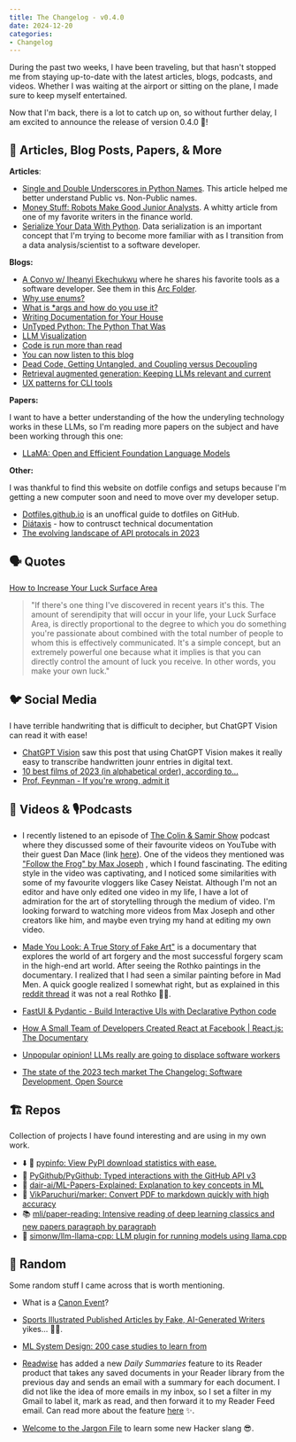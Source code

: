 ```yaml
---
title: The Changelog - v0.4.0
date: 2024-12-20
categories:
- Changelog
---
```


During the past two weeks, I have been traveling, but that hasn't stopped me from staying up-to-date with the latest articles, blogs, podcasts, and videos. Whether I was waiting at the airport or sitting on the plane, I made sure to keep myself entertained.

Now that I'm back, there is a lot to catch up on, so without further delay, I am excited to announce the release of version 0.4.0 🎉!

<!-- more -->

## 📰 Articles, Blog Posts, Papers, & More

**Articles**:

- [Single and Double Underscores in Python Names](https://realpython.com/python-double-underscore/). This article helped me better understand Public vs. Non-Public names.
- [Money Stuff: Robots Make Good Junior Analysts](https://www.bloomberg.com/opinion/articles/2023-12-05/robots-make-good-junior-analysts?embedded-checkout=true). A whitty article from one of my favorite writers in the finance world.
- [Serialize Your Data With Python](https://realpython.com/python-serialize-data/). Data serialization is an important concept that I'm trying to become more familiar with as I transition from a data analysis/scientist to a software developer.

**Blogs:**

- [A Convo w/ Iheanyi Ekechukwu](https://arc.net/blog/a-convo-w-iheanyi-ekechukwu) where he shares his favorite tools as a software developer. See them in this [Arc Folder](https://arc.net/folder/86DE5F5D-F286-472A-B8D5-74E7602A4AF9).
- [Why use enums?](https://mathspp.com/blog/why-use-enums)
- [What is *args and how do you use it?](https://mathspp.com/blog/what-is-args-and-how-do-you-use-it)
- [Writing Documentation for Your House](https://luke.hsiao.dev/blog/housing-documentation/)
- [UnTyped Python: The Python That Was](http://lucumr.pocoo.org/2023/12/1/the-python-that-was)
- [LLM Visualization](http://simonwillison.net/2023/Dec/4/llm-visualization/#atom-everything)
- [Code is run more than read](https://olano.dev/2023-11-30-code-is-run-more-than-read/)
- [You can now listen to this blog](https://duarteocarmo.com/blog/you-can-now-listen-to-this-blog.html)
- [Dead Code, Getting Untangled, and Coupling versus Decoupling](mailto:reader-forwarded-email/885f32fa8fbf7184d2dd611971ff76e5)
- [Retrieval augmented generation: Keeping LLMs relevant and current](https://stackoverflow.blog/2023/10/18/retrieval-augmented-generation-keeping-llms-relevant-and-current/)
- [UX patterns for CLI tools](https://lucasfcosta.com/2022/06/01/ux-patterns-cli-tools.html)

**Papers:**

I want to have a better understanding of the how the underyling technology works in these LLMs, so I'm reading more papers on the subject and have been working through this one:

- [LLaMA: Open and Efficient Foundation Language Models](https://arxiv.org/abs/2302.13971)

**Other:**

I was thankful to find this website on dotfile configs and setups because I'm getting a new computer soon and need to move over my developer setup.

- [Dotfiles.github.io](https://dotfiles.github.io/) is an unoffical guide to dotfiles on GitHub.
- [Diátaxis](https://diataxis.fr/) - how to contrusct technical documentation
- [The evolving landscape of API protocals in 2023](https://blog.postman.com/api-protocols-in-2023/?utm_source=tldrwebdev)

## 🗣 Quotes

[How to Increase Your Luck Surface Area](https://www.codusoperandi.com/posts/increasing-your-luck-surface-area)
> "If there's one thing I've discovered in recent years it's this. The amount of serendipity that will occur in your life, your Luck Surface Area, is directly proportional to the degree to which you do something you're passionate about combined with the total number of people to whom this is effectively communicated. It's a simple concept, but an extremely powerful one because what it implies is that you can directly control the amount of luck you receive. In other words, you make your own luck."

## 🐦 Social Media

I have terrible handwriting that is difficult to decipher, but ChatGPT Vision can read it with ease!

- [ChatGPT Vision](https://x.com/fortelabs/status/1734284384537333813?s=46&t=c2FZR_cXkQ5f4r3C6yAgfg) saw this post that using ChatGPT Vision makes it really easy to transcribe handwritten jounr entries in digital text.
- [10 best films of 2023 (in alphabetical order), according to...](https://x.com/discussingfilm/status/1732489017881506290?s=46&t=c2FZR_cXkQ5f4r3C6yAgfg)
- [Prof. Feynman - If you're wrong, admit it](https://x.com/proffeynman/status/1735629662133567617?s=46&t=c2FZR_cXkQ5f4r3C6yAgfg)

## 🎥 Videos & 🎙Podcasts

- I recently listened to an episode of [The Colin & Samir Show](https://podcasts.apple.com/us/podcast/the-colin-and-samir-show/id1379942034) podcast where they discussed some of their favourite videos on YouTube with their guest Dan Mace (link [here](https://podcasts.apple.com/us/podcast/the-colin-and-samir-show/id1379942034?i=1000638189839)). One of the videos they mentioned was ["Follow the Frog" by Max Joseph](https://www.youtube.com/watch?si=N7s1rix6_9yxd00Q&v=EmF701R4JCU&feature=youtu.be) , which I found fascinating. The editing style in the video was captivating, and I noticed some similarities with some of my favourite vloggers like Casey Neistat. Although I'm not an editor and have only edited one video in my life, I have a lot of admiration for the art of storytelling through the medium of video. I'm looking forward to watching more videos from Max Joseph and other creators like him, and maybe even trying my hand at editing my own video.

- [Made You Look: A True Story of Fake Art"](https://variety.com/2021/film/reviews/made-you-look-review-barry-avrich-1234913471/amp/) is a documentary that explores the world of art forgery and the most successful forgery scam in the high-end art world.  After seeing the Rothko paintings in the documentary. I realized that I had seen a similar painting before in Mad Men. A quick google realized I somewhat right, but as explained in this [reddit thread](https://www.reddit.com/r/madmen/comments/7lco0i/til_coopers_painting_from_s2e7_is_fictional/) it was not a real Rothko 🤷‍♂️.

- [FastUI & Pydantic - Build Interactive UIs with Declarative Python code](https://m.youtube.com/watch?si=Dt4QgOE5GyOj312F&v=eBWrnSyN2iw&feature=youtu.be)
- [How A Small Team of Developers Created React at Facebook | React.js: The Documentary](https://www.youtube.com/watch?si=Qqljc9s4zknze_oK&v=8pDqJVdNa44&feature=youtu.be)
- [Unpopular opinion! LLMs really are going to displace software workers](https://www.youtube.com/watch?si=s8GWWYt0VZVfbnXv&v=CwFPq8oTj9s&feature=youtu.be)
- [The state of the 2023 tech market The Changelog: Software Development, Open Source](https://podcasts.apple.com/us/podcast/the-changelog-software-development-open-source/id341623264?i=1000637216957)

## 🏗 Repos

Collection of projects I have found interesting and are using in my own work.

- ⬇️ 🐍 [pypinfo: View PyPI download statistics with ease.](https://github.com/ofek/pypinfo/tree/master?tab=readme-ov-file#usage)
- 🐍 [PyGithub/PyGithub: Typed interactions with the GitHub API v3](https://github.com/PyGithub/PyGithub)
- 📑 [dair-ai/ML-Papers-Explained: Explanation to key concepts in ML](https://news.dataelixir.com/t/t-l-viriyyk-jhttkhddid-q/)
- 🧰 [VikParuchuri/marker: Convert PDF to markdown quickly with high accuracy](https://github.com/VikParuchuri/marker)
- 📚 [mli/paper-reading: Intensive reading of deep learning classics and new papers paragraph by paragraph](https://email.changelog.com/t/t-l-vhltuil-jujkjiluyk-uy/)
- 🤖 [simonw/llm-llama-cpp: LLM plugin for running models using llama.cpp](https://github.com/simonw/llm-llama-cpp)

## 🧸 Random

Some random stuff I came across that is worth mentioning.

- What is a [Canon Event](https://www.reddit.com/r/Spiderman/comments/14h0gml/explain_like_i_am_five_what_is_a_canon_event/)?
- [Sports Illustrated Published Articles by Fake, AI-Generated Writers](https://futurism.com/sports-illustrated-ai-generated-writers?ref=emergentmind) yikes... 🤦‍♂️.
- [ML System Design: 200 case studies to learn from](https://www.evidentlyai.com/ml-system-design?utm_source=tldrnewsletter)

- [Readwise](https://readwise.io/read) has added a new *Daily Summaries* feature to its Reader product that takes any saved documents in your Reader library from the previous day and sends an email with a summary for each document. I did not like the idea of more emails in my inbox, so I set a filter in my Gmail to label it, mark as read, and then forward it to my Reader Feed email. Can read more about the feature [here](https://readwise-community.ghost.io/reader-public-beta-update-6-performance-unreal-tts-auto-summarization-and-more/) ✨.
- [Welcome to the Jargon File](http://www.catb.org/jargon/html/online-preface.html) to learn some new Hacker slang 😎.
